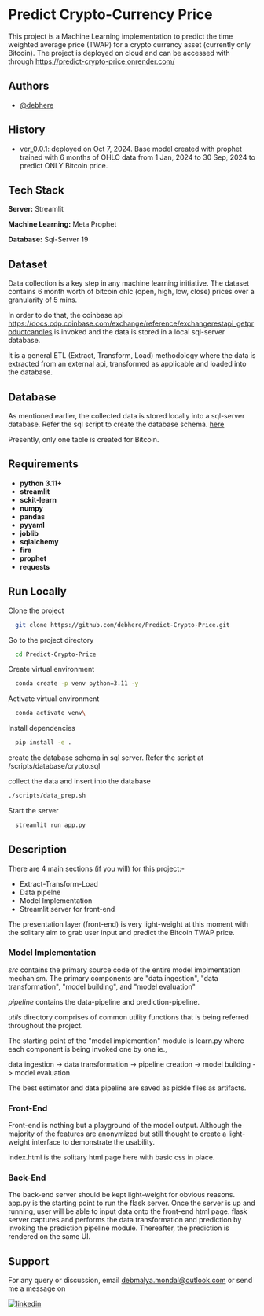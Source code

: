 
# Predict Crypto-Currency Price

This project is a Machine Learning implementation to predict the time weighted average price (TWAP) for a crypto currency asset (currently only Bitcoin). The project is deployed on cloud and can be accessed with through https://predict-crypto-price.onrender.com/

## Authors

- [@debhere](https://www.github.com/debhere)


## History

- ver_0.0.1: deployed on Oct 7, 2024. Base model created with prophet trained with 6 months of OHLC data from 1 Jan, 2024 to 30 Sep, 2024 to predict ONLY Bitcoin price.

## Tech Stack

**Server:** Streamlit

**Machine Learning:** Meta Prophet

**Database:** Sql-Server 19


## Dataset

Data collection is a key step in any machine learning initiative. The dataset contains 6 month worth of bitcoin ohlc (open, high, low, close) prices over a granularity of 5 mins. 

In order to do that, the coinbase api https://docs.cdp.coinbase.com/exchange/reference/exchangerestapi_getproductcandles is invoked and the data is stored in a local sql-server database.

It is a general ETL (Extract, Transform, Load) methodology where the data is extracted from an external api, transformed as applicable and loaded into the database. 

## Database

As mentioned earlier, the collected data is stored locally into a sql-server database. Refer the sql script to create the database schema. [here](/scripts/database/crypto.sql)

Presently, only one table is created for Bitcoin.

## Requirements

- **python 3.11+**
- **streamlit**
- **sckit-learn**
- **numpy**
- **pandas**
- **pyyaml**
- **joblib**
- **sqlalchemy**
- **fire**
- **prophet**
- **requests**

## Run Locally

Clone the project

```bash
  git clone https://github.com/debhere/Predict-Crypto-Price.git
```

Go to the project directory

```bash
  cd Predict-Crypto-Price
```

Create virtual environment

```bash
  conda create -p venv python=3.11 -y
```

Activate virtual environment

```bash
  conda activate venv\
```


Install dependencies

```bash
  pip install -e .
```

create the database schema in sql server. Refer the script at /scripts/database/crypto.sql


collect the data and insert into the database

```bash
./scripts/data_prep.sh
```

Start the server

```bash
  streamlit run app.py
```

## Description

There are 4 main sections (if you will) for this project:-

- Extract-Transform-Load
- Data pipelne
- Model Implementation
- Streamlit server for front-end

The presentation layer (front-end) is very light-weight at this moment with the solitary aim to grab user input and predict the Bitcoin TWAP price. 

### Model Implementation

*src* contains the primary source code of the entire model implmentation mechanism. The primary components are "data ingestion", "data transformation", "model building", and "model evaluation"

*pipeline* contains the data-pipeline and prediction-pipeline.

*utils* directory comprises of common utility functions that is being referred throughout the project.

The starting point of the "model implemention" module is learn.py where each component is being invoked one by one ie., 

data ingestion -> data transformation -> pipeline creation -> model building -> model evaluation.

The best estimator and data pipeline are saved as pickle files as artifacts.

### Front-End

Front-end is nothing but a playground of the model output. Although the majority of the features are anonymized but still thought to create a light-weight interface to demonstrate the usability.

index.html is the solitary html page here with basic css in place.

### Back-End

The back-end server should be kept light-weight for obvious reasons. app.py is the starting point to run the flask server. Once the server is up and running, user will be able to input data onto the front-end html page. flask server captures and performs the data transformation and prediction by invoking the prediction pipeline module. Thereafter, the prediction is rendered on the same UI.

## Support

For any query or discussion, email debmalya.mondal@outlook.com or send me a message on 

[![linkedin](https://img.shields.io/badge/linkedin-0A66C2?style=for-the-badge&logo=linkedin&logoColor=white)](https://www.linkedin.com/in/debmalyamondal)

